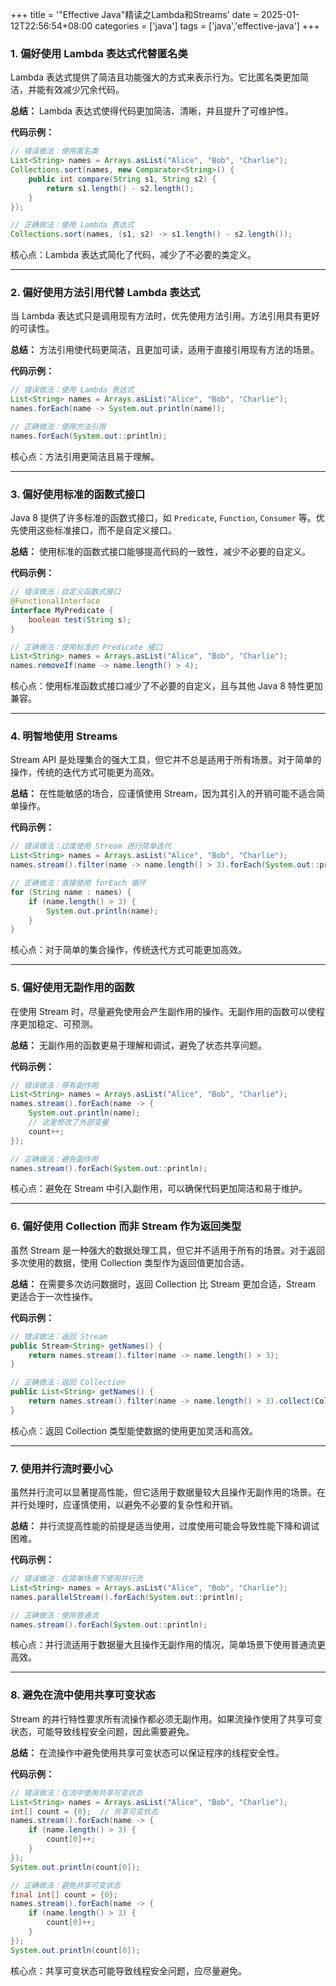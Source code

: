 +++
title = '"Effective Java"精读之Lambda和Streams'
date = 2025-01-12T22:56:54+08:00
categories = ['java']
tags = ['java','effective-java']
+++

### 1. 偏好使用 Lambda 表达式代替匿名类

Lambda 表达式提供了简洁且功能强大的方式来表示行为。它比匿名类更加简洁，并能有效减少冗余代码。

**总结：** Lambda 表达式使得代码更加简洁、清晰，并且提升了可维护性。

**代码示例：**

```java
// 错误做法：使用匿名类
List<String> names = Arrays.asList("Alice", "Bob", "Charlie");
Collections.sort(names, new Comparator<String>() {
    public int compare(String s1, String s2) {
        return s1.length() - s2.length();
    }
});

// 正确做法：使用 Lambda 表达式
Collections.sort(names, (s1, s2) -> s1.length() - s2.length());
```

核心点：Lambda 表达式简化了代码，减少了不必要的类定义。

------

### 2. 偏好使用方法引用代替 Lambda 表达式

当 Lambda 表达式只是调用现有方法时，优先使用方法引用。方法引用具有更好的可读性。

**总结：** 方法引用使代码更简洁，且更加可读，适用于直接引用现有方法的场景。

**代码示例：**

```java
// 错误做法：使用 Lambda 表达式
List<String> names = Arrays.asList("Alice", "Bob", "Charlie");
names.forEach(name -> System.out.println(name));

// 正确做法：使用方法引用
names.forEach(System.out::println);
```

核心点：方法引用更简洁且易于理解。

------

### 3. 偏好使用标准的函数式接口

Java 8 提供了许多标准的函数式接口，如 `Predicate`, `Function`, `Consumer` 等。优先使用这些标准接口，而不是自定义接口。

**总结：** 使用标准的函数式接口能够提高代码的一致性，减少不必要的自定义。

**代码示例：**

```java
// 错误做法：自定义函数式接口
@FunctionalInterface
interface MyPredicate {
    boolean test(String s);
}

// 正确做法：使用标准的 Predicate 接口
List<String> names = Arrays.asList("Alice", "Bob", "Charlie");
names.removeIf(name -> name.length() > 4);
```

核心点：使用标准函数式接口减少了不必要的自定义，且与其他 Java 8 特性更加兼容。

------

### 4. 明智地使用 Streams

Stream API 是处理集合的强大工具，但它并不总是适用于所有场景。对于简单的操作，传统的迭代方式可能更为高效。

**总结：** 在性能敏感的场合，应谨慎使用 Stream，因为其引入的开销可能不适合简单操作。

**代码示例：**

```java
// 错误做法：过度使用 Stream 进行简单迭代
List<String> names = Arrays.asList("Alice", "Bob", "Charlie");
names.stream().filter(name -> name.length() > 3).forEach(System.out::println);

// 正确做法：直接使用 forEach 循环
for (String name : names) {
    if (name.length() > 3) {
        System.out.println(name);
    }
}
```

核心点：对于简单的集合操作，传统迭代方式可能更加高效。

------

### 5. 偏好使用无副作用的函数

在使用 Stream 时，尽量避免使用会产生副作用的操作。无副作用的函数可以使程序更加稳定、可预测。

**总结：** 无副作用的函数更易于理解和调试，避免了状态共享问题。

**代码示例：**

```java
// 错误做法：带有副作用
List<String> names = Arrays.asList("Alice", "Bob", "Charlie");
names.stream().forEach(name -> {
    System.out.println(name);
    // 这里修改了外部变量
    count++;
});

// 正确做法：避免副作用
names.stream().forEach(System.out::println);
```

核心点：避免在 Stream 中引入副作用，可以确保代码更加简洁和易于维护。

------

### 6. 偏好使用 Collection 而非 Stream 作为返回类型

虽然 Stream 是一种强大的数据处理工具，但它并不适用于所有的场景。对于返回多次使用的数据，使用 Collection 类型作为返回值更加合适。

**总结：** 在需要多次访问数据时，返回 Collection 比 Stream 更加合适，Stream 更适合于一次性操作。

**代码示例：**

```java
// 错误做法：返回 Stream
public Stream<String> getNames() {
    return names.stream().filter(name -> name.length() > 3);
}

// 正确做法：返回 Collection
public List<String> getNames() {
    return names.stream().filter(name -> name.length() > 3).collect(Collectors.toList());
}
```

核心点：返回 Collection 类型能使数据的使用更加灵活和高效。

------

### 7. 使用并行流时要小心

虽然并行流可以显著提高性能，但它适用于数据量较大且操作无副作用的场景。在并行处理时，应谨慎使用，以避免不必要的复杂性和开销。

**总结：** 并行流提高性能的前提是适当使用，过度使用可能会导致性能下降和调试困难。

**代码示例：**

```java
// 错误做法：在简单场景下使用并行流
List<String> names = Arrays.asList("Alice", "Bob", "Charlie");
names.parallelStream().forEach(System.out::println);

// 正确做法：使用普通流
names.stream().forEach(System.out::println);
```

核心点：并行流适用于数据量大且操作无副作用的情况，简单场景下使用普通流更高效。

------

### 8. 避免在流中使用共享可变状态

Stream 的并行特性要求所有流操作都必须无副作用。如果流操作使用了共享可变状态，可能导致线程安全问题，因此需要避免。

**总结：** 在流操作中避免使用共享可变状态可以保证程序的线程安全性。

**代码示例：**

```java
// 错误做法：在流中使用共享可变状态
List<String> names = Arrays.asList("Alice", "Bob", "Charlie");
int[] count = {0};  // 共享可变状态
names.stream().forEach(name -> {
    if (name.length() > 3) {
        count[0]++;
    }
});
System.out.println(count[0]);

// 正确做法：避免共享可变状态
final int[] count = {0};
names.stream().forEach(name -> {
    if (name.length() > 3) {
        count[0]++;
    }
});
System.out.println(count[0]);
```

核心点：共享可变状态可能导致线程安全问题，应尽量避免。
